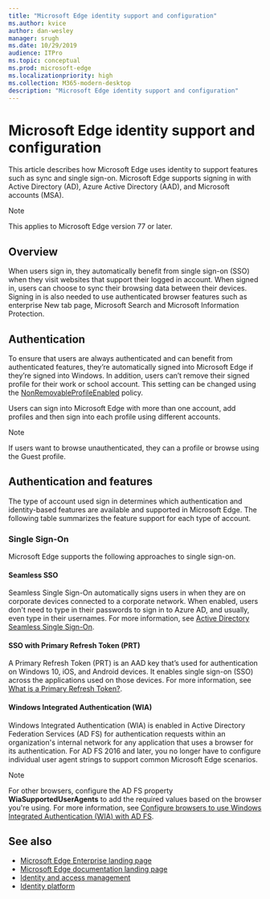 ```yaml
---
title: "Microsoft Edge identity support and configuration"
ms.author: kvice
author: dan-wesley
manager: srugh
ms.date: 10/29/2019
audience: ITPro
ms.topic: conceptual
ms.prod: microsoft-edge
ms.localizationpriority: high
ms.collection: M365-modern-desktop
description: "Microsoft Edge identity support and configuration"
---
```


# Microsoft Edge identity support and configuration

This article describes how Microsoft Edge uses identity to support features such as sync and single sign-on. Microsoft Edge supports signing in with Active Directory (AD), Azure Active Directory (AAD), and Microsoft accounts (MSA).

> [!NOTE]
> This applies  to Microsoft Edge version 77 or later.

## Overview

When users sign in, they automatically benefit from single sign-on (SSO) when they visit websites that support their logged in account. When signed in, users can choose to sync their browsing data between their devices. Signing in is also needed to use authenticated browser features such as enterprise New tab page, Microsoft Search and Microsoft Information Protection.

## Authentication

To ensure that users are always authenticated and can benefit from authenticated features, they’re automatically signed into Microsoft Edge if they’re signed into Windows.  In addition, users can’t remove their signed profile for their work or school account. This setting can be changed using the [NonRemovableProfileEnabled](https://docs.microsoft.com/DeployEdge/microsoft-edge-policies#nonremovableprofileenabled) policy.

Users can sign into Microsoft Edge with more than one account, add profiles and then sign into each profile using different accounts.

> [!NOTE]
> If users want to browse unauthenticated, they can a profile or browse using the Guest profile.

## Authentication and features

The type of account used sign in determines which authentication and identity-based features are available and supported in Microsoft Edge. The following table summarizes the feature support for each type of account.

### Single Sign-On

Microsoft Edge supports the following approaches to single sign-on.

#### Seamless SSO

Seamless Single Sign-On automatically signs users in when they are on corporate devices connected to a corporate network. When enabled, users don't need to type in their passwords to sign in to Azure AD, and usually, even type in their usernames. For more information, see [Active Directory Seamless Single Sign-On](https://docs.microsoft.com/azure/active-directory/hybrid/how-to-connect-sso).

#### SSO with Primary Refresh Token (PRT)

A Primary Refresh Token (PRT) is an AAD key that’s used for authentication on Windows 10, iOS, and Android devices. It enables single sign-on (SSO) across the applications used on those devices. For more information, see [What is a Primary Refresh Token?](https://docs.microsoft.com/azure/active-directory/devices/concept-primary-refresh-token).

#### Windows Integrated Authentication (WIA)

Windows Integrated Authentication (WIA) is enabled in Active Directory Federation Services (AD FS) for authentication requests within an organization's internal network for any application that uses a browser for its authentication. For AD FS 2016 and later, you no longer have to configure individual user agent strings to support common Microsoft Edge scenarios.

> [!NOTE]
> For other browsers, configure the AD FS property **WiaSupportedUserAgents** to add the required values based on the browser you're using. For more information, see [Configure browsers to use Windows Integrated Authentication (WIA) with AD FS](https://docs.microsoft.com/windows-server/identity/ad-fs/operations/configure-ad-fs-browser-wia).

## See also

- [Microsoft Edge Enterprise landing page](https://www.microsoftedgeinsider.com/enterprise)
- [Microsoft Edge documentation landing page](https://docs.microsoft.com/DeployEdge/)
- [Identity and access management](https://www.microsoft.com/security/technology/identity-access-management)
- [Identity platform](https://developer.microsoft.com/identity)
